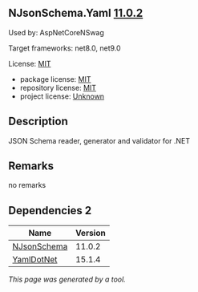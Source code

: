 NJsonSchema.Yaml [11.0.2](https://www.nuget.org/packages/NJsonSchema.Yaml/11.0.2)
--------------------

Used by: AspNetCoreNSwag

Target frameworks: net8.0, net9.0

License: [MIT](../../../../licenses/mit) 

- package license: [MIT](https://licenses.nuget.org/MIT) 
- repository license: [MIT](https://github.com/RicoSuter/NJsonSchema) 
- project license: [Unknown](http://njsonschema.org/) 

Description
-----------
JSON Schema reader, generator and validator for .NET

Remarks
-----------
no remarks


Dependencies 2
-----------

|Name|Version|
|----------|:----|
|[NJsonSchema](../../../../packages/nuget.org/njsonschema/11.0.2)|11.0.2|
|[YamlDotNet](../../../../packages/nuget.org/yamldotnet/15.1.4)|15.1.4|

*This page was generated by a tool.*